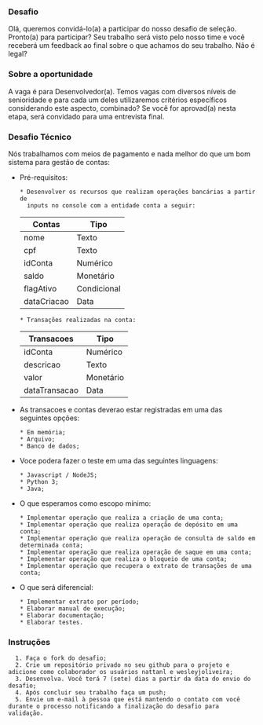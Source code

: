 
### Desafio
Olá, queremos convidá-lo(a) a participar do nosso desafio de seleção. Pronto(a) para participar? Seu trabalho será visto pelo nosso time e você receberá um feedback ao final sobre o que achamos do seu trabalho. Não é legal?

### Sobre a oportunidade 
A vaga é para Desenvolvedor(a). Temos vagas com diversos níveis de senioridade e para cada um deles utilizaremos critérios específicos considerando este aspecto, combinado? 
Se você for aprovad(a) nesta etapa, será convidado para uma entrevista final.

### Desafio Técnico
  Nós trabalhamos com meios de pagamento e nada melhor do que um bom sistema para gestão de contas:
  
  - Pré-requisitos:
    ```
    * Desenvolver os recursos que realizam operações bancárias a partir de 
      inputs no console com a entidade conta a seguir:
    ```
    | Contas | Tipo |
    |-|-|
    | nome | Texto |
    | cpf | Texto |
    | idConta | Numérico |
    | saldo | Monetário |
    | flagAtivo | Condicional |
    | dataCriacao | Data |

    ```
    * Transações realizadas na conta:
    ```
    | Transacoes | Tipo |
    |-|-|
    | idConta | Numérico |
    | descricao | Texto |
    | valor | Monetário |
    | dataTransacao | Data |

  - As transacoes e contas deverao estar registradas em uma das seguintes opções:
    ```
    * Em memória;
    * Arquivo;
    * Banco de dados;
    ```
    
  - Voce podera fazer o teste em uma das seguintes linguagens:
    ```
    * Javascript / NodeJS;
    * Python 3;
    * Java;
    ```         

  - O que esperamos como escopo mínimo:
    ```
    * Implementar operação que realiza a criação de uma conta;
    * Implementar operação que realiza operação de depósito em uma conta;
    * Implementar operação que realiza operação de consulta de saldo em determinada conta;
    * Implementar operação que realiza operação de saque em uma conta;
    * Implementar operação que realiza o bloqueio de uma conta;
    * Implementar operação que recupera o extrato de transações de uma conta;
    ```

  - O que será diferencial:
    ```
    * Implementar extrato por período;
    * Elaborar manual de execução;
    * Elaborar documentação;
    * Elaborar testes.
    ```

### Instruções
      1. Faça o fork do desafio;
      2. Crie um repositório privado no seu github para o projeto e adicione como colaborador os usuários nattanl e wesleyjoliveira;
      3. Desenvolva. Você terá 7 (sete) dias a partir da data do envio do desafio; 
      4. Após concluir seu trabalho faça um push; 
      5. Envie um e-mail à pessoa que está mantendo o contato com você durante o processo notificando a finalização do desafio para validação.